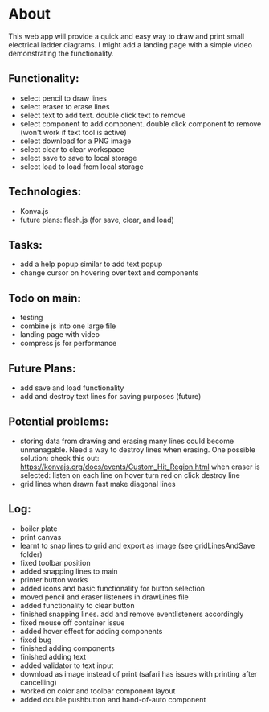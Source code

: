 # About
This web app will provide a quick and easy way to draw and print small electrical ladder diagrams. I might add a landing page with a simple video demonstrating the functionality.

## Functionality:
- select pencil to draw lines
- select eraser to erase lines
- select text to add text. double click text to remove
- select component to add component. double click component to remove (won't work if text tool is active)
- select download for a PNG image
- select clear to clear workspace
- select save to save to local storage
- select load to load from local storage

## Technologies:
- Konva.js
- future plans: flash.js (for save, clear, and load)

## Tasks:
- add a help popup similar to add text popup
- change cursor on hovering over text and components

## Todo on main:
- testing
- combine js into one large file
- landing page with video
- compress js for performance

## Future Plans:
- add save and load functionality
- add and destroy text lines for saving purposes (future)

## Potential problems:
- storing data from drawing and erasing many lines could become unmanagable. Need
    a way to destroy lines when erasing. One possible solution:
        check this out: https://konvajs.org/docs/events/Custom_Hit_Region.html
        when eraser is selected:
            listen on each line
            on hover turn red
            on click destroy line
- grid lines when drawn fast make diagonal lines

## Log:
- boiler plate
- print canvas
- learnt to snap lines to grid and export as image (see gridLinesAndSave folder)
- fixed toolbar position
- added snapping lines to main
- printer button works
- added icons and basic functionality for button selection
- moved pencil and eraser listeners in drawLines file
- added functionality to clear button
- finished snapping lines. add and remove eventlisteners accordingly
- fixed mouse off container issue
- added hover effect for adding components
- fixed bug
- finished adding components
- finished adding text
- added validator to text input
- download as image instead of print (safari has issues with printing after cancelling)
- worked on color and toolbar component layout
- added double pushbutton and hand-of-auto component